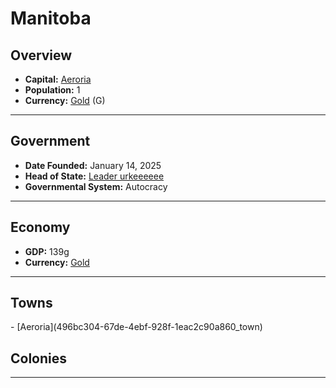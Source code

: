 <!--UNDEDITED FILE, remove this entire line if this file has been edited!-->
# <!--NAME-->Manitoba<!--NAME-->

## Overview

- **Capital:** <!--CAPITAL_LINK-->[Aeroria](496bc304-67de-4ebf-928f-1eac2c90a860_town)<!--CAPITAL_LINK-->
- **Population:** <!--POPULATION-->1<!--POPULATION-->
- **Currency:** <!--CURRENCY_LINK-->[Gold](Gold_currency)<!--CURRENCY_LINK--> (<!--CURRENCY_ABV-->G<!--CURRENCY_ABV-->)

---

## Government

- **Date Founded:** <!--FOUNDED-->January 14, 2025<!--FOUNDED-->
- **Head of State:** <!--LEADER_TITLE_LINK-->[Leader urkeeeeee](urkeeeeee_user)<!--LEADER_TITLE_LINK-->
- **Governmental System:** <!--GOVERNMENT-->Autocracy<!--GOVERNMENT-->

---

## Economy

- **GDP:** <!--GDP-->139g<!--GDP-->
- **Currency:** <!--CURRENCY_LINK-->[Gold](Gold_currency)<!--CURRENCY_LINK-->

---

## Towns

<!--TOWNS-->- [Aeroria](496bc304-67de-4ebf-928f-1eac2c90a860_town)<!--TOWNS-->

## Colonies

<!--COLONIES--><!--COLONIES-->

---